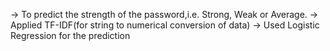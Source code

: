 -> To predict the strength of the password,i.e. Strong, Weak or Average.
-> Applied TF-IDF(for string to numerical conversion of data)
-> Used Logistic Regression for the prediction

